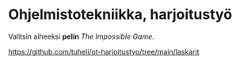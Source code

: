 # Ohjelmistotekniikka, harjoitustyö

Valitsin aiheeksi **pelin** _The Impossible Game_.

https://github.com/tuheli/ot-harjoitustyo/tree/main/laskarit
